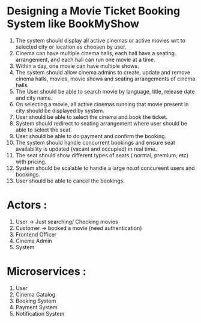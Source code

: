 # Designing a Movie Ticket Booking System like BookMyShow
1. The system should display all active cinemas or active movies wrt to selected city or location as choosen by user.
2. Cinema can have multiple cinema halls, each hall have a seating arrangement, and each hall can run one movie at a time.
3. Within a day, one movie can have multiple shows.
4. The system should allow cinema admins to create, update and remove cinema halls, movies, movie shows and seating arrangements of cinema halls.
5. The User should be able to search movie by language, title, release date and city name.
6. On selecting a movie, all active cinemas running that movie present in city should be displayed by system.
7. User should be able to select the cinema and book the ticket.
8. System should redirect to seating arrangement where user should be able to select the seat.
9. User should be able to do payment and confirm the booking.
10. The system should handle concurrent bookings and ensure seat availability is updated (vacant and occupied) in real time.
11. The seat should show different types of seats ( normal, premium, etc) with pricing.
12. System should be scalable to handle a large no.of concureent users and bookings.
13. User should be able to cancel the bookings.

# Actors : 
1. User -> Just searching/ Checking movies
2. Customer -> booked a movie (need authentication)
3. Frontend Officer
4. Cinema Admin
5. System 

# Microservices :
1. User 
2. Cinema Catalog
3. Booking System
4. Payment System
5. Notification System



